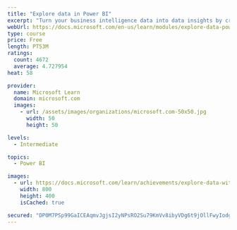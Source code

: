 ```yaml
---
title: "Explore data in Power BI"
excerpt: "Turn your business intelligence data into data insights by creating and configuring Power BI dashboards."
webUrl: https://docs.microsoft.com/en-us/learn/modules/explore-data-power-bi/
type: course
price: Free
length: PT53M
ratings:
  count: 4672
  average: 4.727954
heat: 58

provider:
  name: Microsoft Learn
  domain: microsoft.com
  images:
    - url: /assets/images/organizations/microsoft.com-50x50.jpg
      width: 50
      height: 50

levels:
  - Intermediate

topics:
  - Power BI

images:
  - url: https://docs.microsoft.com/learn/achievements/explore-data-with-power-bi-desktop-social.png
    width: 800
    height: 400
    isCached: true

secured: "DP0M7PSp99GaICEAqmvJgjsI2yNPsRO2Su79KmVv8ibyVDg6t9jOllFwyIodgq14+Xka+K803Ug5pC32pLUe8SXKisdZisryVUEz5v62Z88TaaFr2zEo4lSyy+ykON8c+ahgtWtAup9g7cgiE4QskamKSCLApqE+rsSFNyIwrcy3Uzzfp5F4dhDFkS6/CDyGvNuFgQj+PufMd9tTM3b5SU3kkTnJ36Gqskz8ygR3LJe3oh8M3Qp+hqhFT7yI2wmdw2KFsWXb5zNHB0GDTy1sa/02P7KUoIQvVG2qWGRQgdfgOlbJB/4yI4jJwxQRw0bd1CLqEwLEjnItWVww1KZOXSCbv2xIMc9fPqVu1VF8v7k7LZLxFIFVdc6sFrirkEul4MH/Q11UR3cLogVXGJV9z0G86FYfxkCYLyLjcKKf9Ik=;k3AkmAnbxOqEegCGhtqQvg=="
---
```


